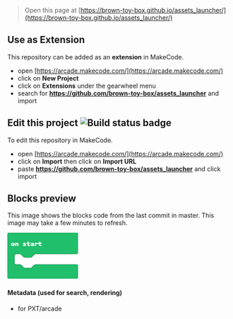 
> Open this page at [https://brown-toy-box.github.io/assets_launcher/](https://brown-toy-box.github.io/assets_launcher/)

## Use as Extension

This repository can be added as an **extension** in MakeCode.

* open [https://arcade.makecode.com/](https://arcade.makecode.com/)
* click on **New Project**
* click on **Extensions** under the gearwheel menu
* search for **https://github.com/brown-toy-box/assets_launcher** and import

## Edit this project ![Build status badge](https://github.com/brown-toy-box/assets_launcher/workflows/MakeCode/badge.svg)

To edit this repository in MakeCode.

* open [https://arcade.makecode.com/](https://arcade.makecode.com/)
* click on **Import** then click on **Import URL**
* paste **https://github.com/brown-toy-box/assets_launcher** and click import

## Blocks preview

This image shows the blocks code from the last commit in master.
This image may take a few minutes to refresh.

![A rendered view of the blocks](https://github.com/brown-toy-box/assets_launcher/raw/master/.github/makecode/blocks.png)

#### Metadata (used for search, rendering)

* for PXT/arcade
<script src="https://makecode.com/gh-pages-embed.js"></script><script>makeCodeRender("{{ site.makecode.home_url }}", "{{ site.github.owner_name }}/{{ site.github.repository_name }}");</script>
